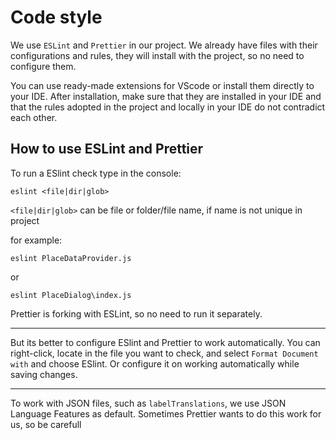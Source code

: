 # Code style

We use `ESLint` and `Prettier` in our project. We already have files with their configurations and rules, they will install with the project, so no need to configure them.

You can use ready-made extensions for VScode or install them directly to your IDE. After installation, make sure that they are installed in your IDE and that the rules adopted in the project and locally in your IDE do not contradict each other.

## How to use ESLint and Prettier

To run a ESlint check type in the console:

```
eslint <file|dir|glob>
```

`<file|dir|glob>` can be file or folder/file name, if name is not unique in project

for example:

```
eslint PlaceDataProvider.js
```

or

```
eslint PlaceDialog\index.js
```

Prettier is forking with ESLint, so no need to run it separately.

---

But its better to configure ESlint and Prettier to work automatically. You can right-click, locate in the file you want to check, and select `Format Document with` and choose ESlint. Or configure it on working automatically while saving changes.

---

To work with JSON files, such as `labelTranslations`, we use JSON Language Features as default.
Sometimes Prettier wants to do this work for us, so be carefull
